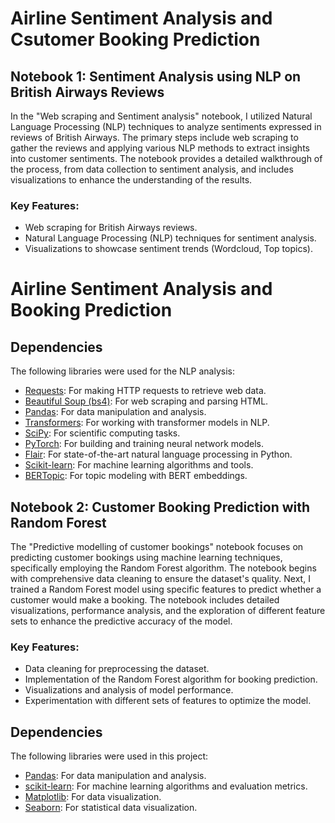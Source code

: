 # Airline Sentiment Analysis and Csutomer Booking Prediction

## Notebook 1: Sentiment Analysis using NLP on British Airways Reviews

In the "Web scraping and Sentiment analysis" notebook, I utilized Natural Language Processing (NLP) techniques to analyze sentiments expressed in reviews of British Airways. The primary steps include web scraping to gather the reviews and applying various NLP methods to extract insights into customer sentiments. The notebook provides a detailed walkthrough of the process, from data collection to sentiment analysis, and includes visualizations to enhance the understanding of the results.

### Key Features:
- Web scraping for British Airways reviews.
- Natural Language Processing (NLP) techniques for sentiment analysis.
- Visualizations to showcase sentiment trends (Wordcloud, Top topics).
# Airline Sentiment Analysis and Booking Prediction

## Dependencies

The following libraries were used for the NLP analysis:

- [Requests](https://docs.python-requests.org/en/master/): For making HTTP requests to retrieve web data.
- [Beautiful Soup (bs4)](https://www.crummy.com/software/BeautifulSoup/bs4/doc/): For web scraping and parsing HTML.
- [Pandas](https://pandas.pydata.org/): For data manipulation and analysis.
- [Transformers](https://huggingface.co/transformers/): For working with transformer models in NLP.
- [SciPy](https://www.scipy.org/): For scientific computing tasks.
- [PyTorch](https://pytorch.org/): For building and training neural network models.
- [Flair](https://github.com/flairNLP/flair): For state-of-the-art natural language processing in Python.
- [Scikit-learn](https://scikit-learn.org/stable/): For machine learning algorithms and tools.
- [BERTopic](https://github.com/MaartenGr/BERTopic): For topic modeling with BERT embeddings.


## Notebook 2: Customer Booking Prediction with Random Forest

The "Predictive modelling of customer bookings" notebook focuses on predicting customer bookings using machine learning techniques, specifically employing the Random Forest algorithm. The notebook begins with comprehensive data cleaning to ensure the dataset's quality. Next, I trained a Random Forest model using specific features to predict whether a customer would make a booking. The notebook includes detailed visualizations, performance analysis, and the exploration of different feature sets to enhance the predictive accuracy of the model.

### Key Features:
- Data cleaning for preprocessing the dataset.
- Implementation of the Random Forest algorithm for booking prediction.
- Visualizations and analysis of model performance.
- Experimentation with different sets of features to optimize the model.

## Dependencies

The following libraries were used in this project:

- [Pandas](https://pandas.pydata.org/): For data manipulation and analysis.
- [scikit-learn](https://scikit-learn.org/stable/): For machine learning algorithms and evaluation metrics.
- [Matplotlib](https://matplotlib.org/): For data visualization.
- [Seaborn](https://seaborn.pydata.org/): For statistical data visualization.
